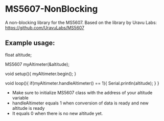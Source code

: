 # MS5607-NonBlocking
A non-blocking library for the MS5607. 
Based on the library by Uravu Labs: https://github.com/UravuLabs/MS5607



## Example usage:

float altitude;

MS5607 myAltimeter(&altitude);

void setup(){
    myAltimeter.begin();
}

void loop(){
    if(myAltimeter.handleAltimeter() == 1){
        Serial.println(altitude);
    }
}


- Make sure to initialize MS5607 class with the address of your altitude variable
- handleAltimeter equals 1 when conversion of data is ready and new altitude is ready
- It equals 0 when there is no new altitude yet.
